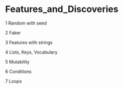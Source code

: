 # Features_and_Discoveries
1 Random with seed

2 Faker

3 Features with strings

4 Lists, Keys, Vocabulary

5 Mutability

6 Conditions

7 Loops
